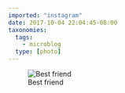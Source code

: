 ```yaml
---
imported: "instagram"
date: 2017-10-04 22:04:45-08:00
taxonomies:
  tags:
    - microblog
  type: [photo]
---
```

<figure>
  <img src="/media/images/photos/2017/10/c216e542828bcda5eb8b43cf9b072e5c.jpg" title="Best friend"/>
  <figcaption>Best friend</figcaption>
</figure>

